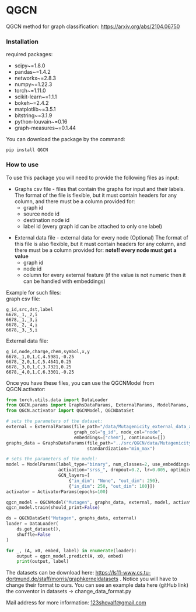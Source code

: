 # QGCN

QGCN method for graph classification: https://arxiv.org/abs/2104.06750

### Installation
required packages:
- scipy~=1.8.0
- pandas~=1.4.2
- networkx~=2.8.3
- numpy~=1.22.3
- torch~=1.11.0
- scikit-learn~=1.1.1
- bokeh~=2.4.2
- matplotlib~=3.5.1
- bitstring~=3.1.9
- python-louvain~=0.16
- graph-measures~=0.1.44

You can download the package by the command:
```
pip install QGCN
```

### How to use 
To use this package you will need to provide the following files as input:

* Graphs csv file - files that contain the graphs for input and their labels.
  The format of the file is flexible, but it must contain headers for any column, and there must be a column provided for:
  - graph id
  - source node id
  - destination node id
  - label id (every graph id can be attached to only one label)
- External data file - external data for every node (Optional)
    The format of this file is also flexible, but it must contain headers for any column, and there must be a column provided for:
    **note!! every node must get a value**
    - graph id
    - node id
    - column for every external feature (if the value is not numeric then it can be handled with embeddings)

Example for such files: <br>
graph csv file: 
```
g_id,src,dst,label
6678,_1,_2,i
6678,_1,_3,i
6678,_2,_4,i
6678,_3,_5,i
```

External data file:
```
g_id,node,charge,chem,symbol,x,y
6678,_1,0,1,C,4.5981,-0.25
6678,_2,0,1,C,5.4641,0.25
6678,_3,0,1,C,3.7321,0.25
6678,_4,0,1,C,6.3301,-0.25
```

<!-- * Parameters file for each part of the algorithm. Example files can be found in "params" directory (different for binary/multiclass). Notice that if an external file is not 
provided, you should put the associated parameters as None. -->

Once you have these files, you can use the QGCNModel from QGCN.activator:
```python
from torch.utils.data import DataLoader
from QGCN.params import GraphsDataParams, ExternalParams, ModelParams, ActivatorParams 
from QGCN.activator import QGCNModel, QGCNDataSet

# sets the parameters of the dataset:
external = ExternalParams(file_path="/data/Mutagenicity_external_data_all.csv",
                          graph_col="g_id", node_col="node",
                          embeddings=["chem"], continuous=[])
graphs_data = GraphsDataParams(file_path="../src/QGCN/data/Mutagenicity_all.csv",
                               standardization="min_max")

# sets the parameters of the model:
model = ModelParams(label_type="binary", num_classes=2, use_embeddings="True", embeddings_dim=[10],
                    activation="srss_", dropout=0.2, lr=0.005, optimizer="ADAM_", L2_regularization=0.005, f="x1_x0",
                    GCN_layers=[
                        {"in_dim": "None", "out_dim": 250},
                        {"in_dim": 250, "out_dim": 100}])
activator = ActivatorParams(epochs=100)

qgcn_model = QGCNModel("Mutagen", graphs_data, external, model, activator)
qgcn_model.train(should_print=False)

ds = QGCNDataSet("Mutagen", graphs_data, external)
loader = DataLoader(
    ds.get_dataset(),
    shuffle=False
)

for _, (A, x0, embed, label) in enumerate(loader):
    output = qgcn_model.predict(A, x0, embed)
    print(output, label)
```

The datasets can be download here: https://ls11-www.cs.tu-dortmund.de/staff/morris/graphkerneldatasets . Notice you will have to change their format to ours. You can see an example data here (gitHub link) the conventor in datasets -> change_data_format.py

Mail address for more information: 123shovalf@gmail.com
